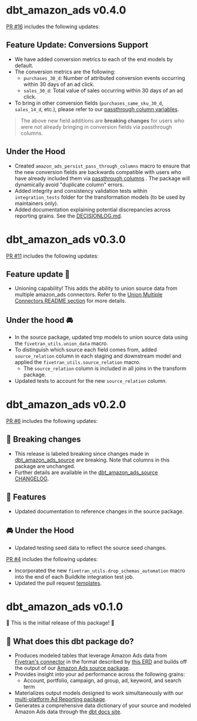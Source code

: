 # dbt_amazon_ads v0.4.0
[PR #16](https://github.com/fivetran/dbt_amazon_ads/pull/16) includes the following updates:

## Feature Update: Conversions Support
- We have added conversion metrics to each of the end models by default.
- The conversion metrics are the following:
  - `purchases_30_d`: Number of attributed conversion events occurring within 30 days of an ad click.
  - `sales_30_d`: Total value of sales occurring within 30 days of an ad click.
- To bring in other conversion fields (`purchases_same_sku_30_d`, `sales_14_d`, etc.), please refer to our [passthrough column variables](https://github.com/fivetran/dbt_amazon_ads_source?tab=readme-ov-file#passing-through-additional-metrics).

> The above new field additions are **breaking changes** for users who were not already bringing in conversion fields via passthrough columns.

## Under the Hood
- Created `amazon_ads_persist_pass_through_columns` macro to ensure that the new conversion fields are backwards compatible with users who have already included them via [passthrough columns](https://github.com/fivetran/dbt_amazon_ads?tab=readme-ov-file#passing-through-additional-metrics) . The package will dynamically avoid "duplicate column" errors.
- Added integrity and consistency validation tests within `integration_tests` folder for the transformation models (to be used by maintainers only).
- Added documentation explaining potential discrepancies across reporting grains. See the [DECISIONLOG.md](https://github.com/fivetran/dbt_amazon_ads/blob/main/DECISIONLOG.md).

# dbt_amazon_ads v0.3.0
[PR #11](https://github.com/fivetran/dbt_amazon_ads/pull/11) includes the following updates:
## Feature update 🎉
- Unioning capability! This adds the ability to union source data from multiple amazon_ads connectors. Refer to the [Union Multiple Connectors README section](https://github.com/fivetran/dbt_amazon_ads/blob/main/README.md#union-multiple-connectors) for more details.

## Under the hood 🚘
- In the source package, updated tmp models to union source data using the `fivetran_utils.union_data` macro. 
- To distinguish which source each field comes from, added `source_relation` column in each staging and downstream model and applied the `fivetran_utils.source_relation` macro.
  - The `source_relation` column is included in all joins in the transform package. 
- Updated tests to account for the new `source_relation` column.

# dbt_amazon_ads v0.2.0
[PR #6](https://github.com/fivetran/dbt_amazon_ads/pull/6) includes the following updates:
## 🚨 Breaking changes
- This release is labeled breaking since changes made in [dbt_amazon_ads_source](https://github.com/fivetran/dbt_amazon_ads_source) are breaking. Note that columns in this package are unchanged.
- Further details are available in the [dbt_amazon_ads_source CHANGELOG](https://github.com/fivetran/dbt_amazon_ads_source/blob/main/CHANGELOG.md).
## 🎉 Features
- Updated documentation to reference changes in the source package.

 ## 🚘 Under the Hood
- Updated testing seed data to reflect the source seed changes.

 [PR #4](https://github.com/fivetran/dbt_amazon_ads/pull/4) includes the following updates:
- Incorporated the new `fivetran_utils.drop_schemas_automation` macro into the end of each Buildkite integration test job.
- Updated the pull request [templates](/.github).

 # dbt_amazon_ads v0.1.0
🎉 This is the initial release of this package! 🎉
## 📣 What does this dbt package do?
- Produces modeled tables that leverage Amazon Ads data from [Fivetran's connector](https://fivetran.com/docs/applications/amazon-ads) in the format described by [this ERD](https://fivetran.com/docs/applications/amazon-ads#schemainformation) and builds off the output of our [Amazon Ads source package](https://github.com/fivetran/dbt_amazon_ads_source).
- Provides insight into your ad performance across the following grains:
  - Account, portfolio, campaign, ad group, ad, keyword, and search term
- Materializes output models designed to work simultaneously with our [multi-platform Ad Reporting package](https://github.com/fivetran/dbt_ad_reporting).
- Generates a comprehensive data dictionary of your source and modeled Amazon Ads data through the [dbt docs site](https://fivetran.github.io/dbt_amazon_ads/).
